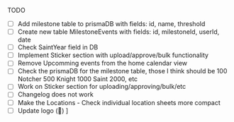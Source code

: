 TODO

- [ ] Add milestone table to prismaDB with fields: id, name, threshold
- [ ] Create new table MilestoneEvents with fields: id, milestoneId, userId, date
- [ ] Check SaintYear field in DB
- [ ] Implement Sticker section with upload/approve/bulk functionality
- [ ] Remove Upcomming events from the home calendar view
- [ ] Check the prismaDB for the milestone table, those I think should be
    100 Notcher
    500 Knight
    1000 Saint
    2000, etc
- [ ] Work on Sticker section for uploading/approving/bulk/etc
- [ ] Changelog does not work
- [ ] Make the Locations - Check individual location sheets more compact
- [ ] Update logo (🍺)
]
